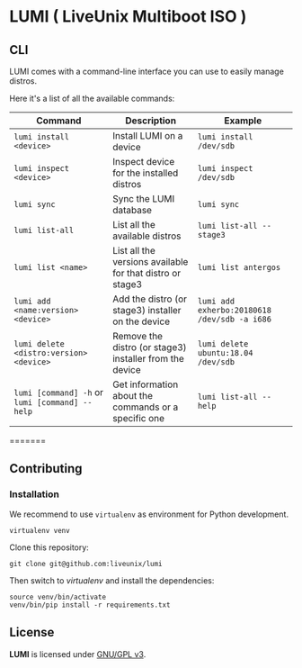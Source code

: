 # LUMI ( LiveUnix Multiboot ISO )

## CLI

LUMI comes with a command-line interface you can use to easily manage distros.

Here it's a list of all the available commands:

| Command                                                    | Description                                                 | Example                                      |
| ---------------------------------------------------------- | ----------------------------------------------------------- | -------------------------------------------- |
| `lumi install <device>`                                    | Install LUMI on a device                                    | `lumi install /dev/sdb`                      |
| `lumi inspect <device>`                                    | Inspect device for the installed distros                    | `lumi inspect /dev/sdb`                      |
| `lumi sync`                                                | Sync the LUMI database                                      | `lumi sync`                                  |
| `lumi list-all`                                            | List all the available distros                              | `lumi list-all --stage3`                     |
| `lumi list <name>`                                         | List all the versions available for that distro or stage3   | `lumi list antergos`                         |
| `lumi add <name:version> <device>`                         | Add the distro (or stage3) installer on the device          | `lumi add exherbo:20180618 /dev/sdb -a i686` |
| `lumi delete <distro:version> <device>`                    | Remove the distro (or stage3) installer from the device     | `lumi delete ubuntu:18.04 /dev/sdb`          |
| `lumi [command] -h` or `lumi [command] --help`             | Get information about the commands or a specific one        | `lumi list-all --help`                       |
=======
## Contributing

### Installation

We recommend to use `virtualenv` as environment for Python development.

```shell
virtualenv venv
```

Clone this repository:

```shell
git clone git@github.com:liveunix/lumi
```

Then switch to _virtualenv_ and install the dependencies:

```shell
source venv/bin/activate
venv/bin/pip install -r requirements.txt
```

## License

**LUMI** is licensed under [GNU/GPL v3](LICENSE).
